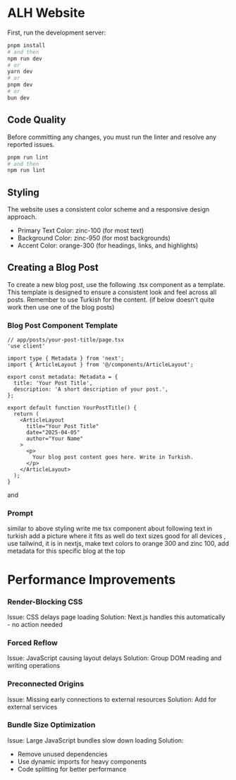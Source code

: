 # ALH Website

First, run the development server:

```bash
pnpm install
# and then
npm run dev
# or
yarn dev
# or
pnpm dev
# or
bun dev
```

## Code Quality
Before committing any changes, you must run the linter and resolve any reported issues.

```bash
pnpm run lint
# and then
npm run lint
```

## Styling

The website uses a consistent color scheme and a responsive design approach.

- Primary Text Color: zinc-100 (for most text)
- Background Color: zinc-950 (for most backgrounds)
- Accent Color: orange-300 (for headings, links, and highlights)

## Creating a Blog Post

To create a new blog post, use the following .tsx component as a template. This template is designed to ensure a consistent look and feel across all posts. Remember to use Turkish for the content. (if below doesn't quite work then use one of the blog posts)


### Blog Post Component Template
```tsx
// app/posts/your-post-title/page.tsx
'use client'

import type { Metadata } from 'next';
import { ArticleLayout } from '@/components/ArticleLayout';

export const metadata: Metadata = {
  title: 'Your Post Title',
  description: 'A short description of your post.',
};

export default function YourPostTitle() {
  return (
    <ArticleLayout
      title="Your Post Title"
      date="2025-04-05"
      author="Your Name"
    >
      <p>
        Your blog post content goes here. Write in Turkish.
      </p>
    </ArticleLayout>
  );
}
```

and

### Prompt
similar to above styling write me tsx component about following text in turkish add a picture where it fits as well do text sizes good for all devices , use tailwind, it is in nextjs, make text colors to orange 300 and zinc 100, add metadata for this specific blog at the top

# Performance Improvements

### Render-Blocking CSS

Issue: CSS delays page loading
Solution: Next.js handles this automatically - no action needed
### Forced Reflow

Issue: JavaScript causing layout delays
Solution: Group DOM reading and writing operations
### Preconnected Origins

Issue: Missing early connections to external resources
Solution: Add <link rel="preconnect" href="external-domain"> for external services
### Bundle Size Optimization

Issue: Large JavaScript bundles slow down loading
Solution:

- Remove unused dependencies
- Use dynamic imports for heavy components
- Code splitting for better performance

